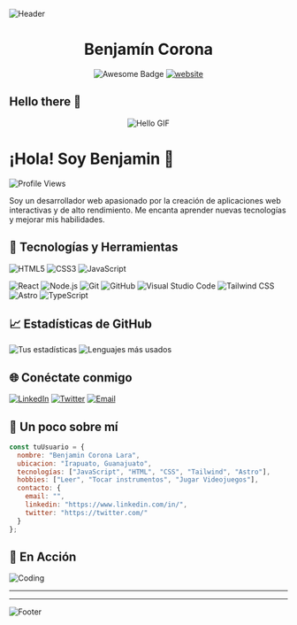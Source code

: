 ![Header](https://images.unsplash.com/photo-1614034178871-d038bce3b763?q=80&w=3884&auto=format&fit=crop&ixlib=rb-4.0.3&ixid=M3wxMjA3fDB8MHxwaG90by1wYWdlfHx8fGVufDB8fHx8fA%3D%3D)

<h1 align="center">Benjamín Corona </h1>
<div align="center">
<img src="https://cdn.rawgit.com/sindresorhus/awesome/d7305f38d29fed78fa85652e3a63e154dd8e8829/media/badge.svg" alt="Awesome Badge"/>
<a href="https://zzetao.github.io/awesome-github-profile/"><img src="https://img.shields.io/static/v1?label=&labelColor=505050&message=website&color=%230076D6&style=flat&logo=google-chrome&logoColor=%230076D6" alt="website"/></a>
<!--<img src="http://hits.dwyl.com/abhisheknaiidu/awesome-github-profile-readme.svg" alt="Hits Badge"/>-->
<!--<img src="https://img.shields.io/static/v1?label=%F0%9F%8C%9F&message=If%20Useful&style=style=flat&color=BC4E99" alt="Star Badge"/>-->
</div>

## Hello there 👋

<div align="center">
  
  ![Hello GIF](https://www.giantfreakinrobot.com/wp-content/uploads/2022/10/hellothere.gif)
  
</div>

<!--**BenjaminCorona/BenjaminCorona** is a ✨ _special_ ✨ repository because its `README.md` (this file) appears on your GitHub profile.
Here are some ideas to get you started:

- 🔭 I’m currently working on ...
- 🌱 I’m currently learning ...
- 👯 I’m looking to collaborate on ...
- 🤔 I’m looking for help with ...
- 💬 Ask me about ...
- 📫 How to reach me: ...
- 😄 Pronouns: ...
- ⚡ Fun fact: ...
-->





# ¡Hola! Soy Benjamin 👋

![Profile Views](https://komarev.com/ghpvc/?username=BenjaminCorona&color=blue)

Soy un desarrollador web apasionado por la creación de aplicaciones web interactivas y de alto rendimiento. Me encanta aprender nuevas tecnologías y mejorar mis habilidades.

## 🚀 Tecnologías y Herramientas
![HTML5](https://img.shields.io/badge/html5-%23E34F26.svg?style=for-the-badge&logo=html5&logoColor=white)
![CSS3](https://img.shields.io/badge/css3-%231572B6.svg?style=for-the-badge&logo=css3&logoColor=white)
![JavaScript](https://img.shields.io/badge/javascript-%23F7DF1E.svg?style=for-the-badge&logo=javascript&logoColor=black)

![React](https://img.shields.io/badge/react-%2320232a.svg?style=for-the-badge&logo=react&logoColor=%2361DAFB)
![Node.js](https://img.shields.io/badge/node.js-%23339933.svg?style=for-the-badge&logo=nodedotjs&logoColor=white)
![Git](https://img.shields.io/badge/git-%23F05033.svg?style=for-the-badge&logo=git&logoColor=white)
![GitHub](https://img.shields.io/badge/github-%23121011.svg?style=for-the-badge&logo=github&logoColor=white)
![Visual Studio Code](https://img.shields.io/badge/VS%20Code-0078d7.svg?style=for-the-badge&logo=visual-studio-code&logoColor=white)
![Tailwind CSS](https://img.shields.io/badge/tailwindcss-%23E34F26.svg?style=for-the-badge&logo=tailwindcss&logoColor=white&color=blue)
![Astro](https://img.shields.io/badge/Astro-%23E34F26.svg?style=for-the-badge&logo=astro&logoColor=white&color=black)
![TypeScript](https://img.shields.io/badge/TypeScript-%23E34F26.svg?style=for-the-badge&logo=typescript&logoColor=white&color=blue)


## 📈 Estadísticas de GitHub
![Tus estadísticas](https://github-readme-stats.vercel.app/api?username=BenjaminCorona&show_icons=true&theme=radical)
![Lenguajes más usados](https://github-readme-stats.vercel.app/api/top-langs/?username=BenjaminCorona&layout=compact&theme=radical)

## 🌐 Conéctate conmigo
[![LinkedIn](https://img.shields.io/badge/LinkedIn-%230077B5.svg?style=for-the-badge&logo=linkedin&logoColor=white)](https://www.linkedin.com/)
[![Twitter](https://img.shields.io/badge/Twitter-%231DA1F2.svg?style=for-the-badge&logo=twitter&logoColor=white)](https://x.com/)
[![Email](https://img.shields.io/badge/email-%23D14836.svg?style=for-the-badge&logo=gmail&logoColor=white)](mailto:tu_correo@gmail.com)

<!--
## 🛠️ Proyectos Destacados
### [Nombre del Proyecto 1](https://github.com/tu_usuario/proyecto1)
![Proyecto 1](https://your-image-url.com/proyecto1.png)
Descripción breve del proyecto y sus características principales.

### [Nombre del Proyecto 2](https://github.com/tu_usuario/proyecto2)
![Proyecto 2](https://your-image-url.com/proyecto2.png)
Descripción breve del proyecto y sus características principales.
-->


## 🎉 Un poco sobre mí
```javascript
const tuUsuario = {
  nombre: "Benjamin Corona Lara",
  ubicacion: "Irapuato, Guanajuato",
  tecnologías: ["JavaScript", "HTML", "CSS", "Tailwind", "Astro"],
  hobbies: ["Leer", "Tocar instrumentos", "Jugar Videojuegos"],
  contacto: {
    email: "",
    linkedin: "https://www.linkedin.com/in/",
    twitter: "https://twitter.com/"
  }
};
```

## 🎥 En Acción
![Coding](https://media.giphy.com/media/13HgwGsXF0aiGY/giphy.gif)

<!---
## 📝 Blog
[![Dev.to](https://img.shields.io/badge/dev.to-0A0A0A?style=for-the-badge&logo=dev-dot-to&logoColor=white)](https://dev.to/tu_usuario)  
Escribo sobre mis experiencias y conocimientos en desarrollo web en [mi blog](https://dev.to/tu_usuario).

## ☕ Apóyame
[![Buy Me A Coffee](https://img.shields.io/badge/Buy_Me_A_Coffee-F7DF1E?style=for-the-badge&logo=buy-me-a-coffee&logoColor=black)](https://www.buymeacoffee.com/tu_usuario)
-->


---

<!--
### 🌟 Referencias y Recursos

- [Astro Docs](https://docs.astro.build/)
- [JavaScript Info](https://javascript.info/)
- [CSS Tricks](https://css-tricks.com/)
- [MDN Web Docs](https://developer.mozilla.org/)
-->

---

![Footer](https://images.unsplash.com/photo-1504805572947-34fad45aed93?q=80&w=2070&auto=format&fit=crop&ixlib=rb-4.0.3&ixid=M3wxMjA3fDB8MHxwaG90by1wYWdlfHx8fGVufDB8fHx8fA%3D%3D)
